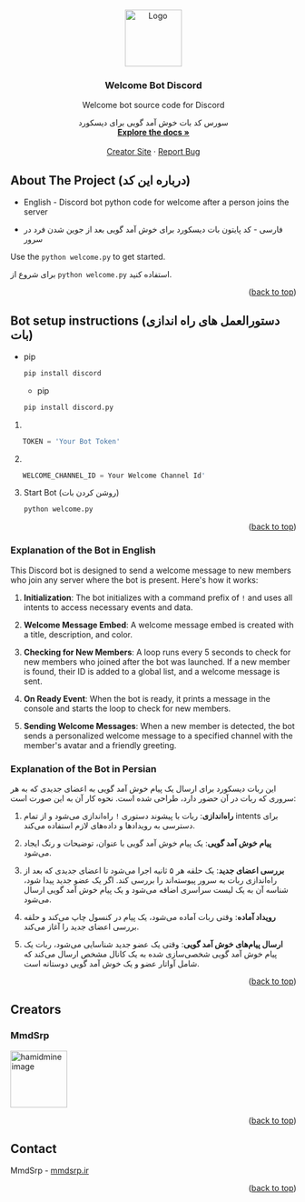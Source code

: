 <a id="readme-top"></a>

<!-- PROJECT LOGO -->
<br />
<div align="center">
  <a href="https://github.com/mmdsrp">
    <img src="https://img.icons8.com/?size=512&id=30998&format=png" alt="Logo" width="100" height="100">
  </a>

  <h3 align="center">Welcome Bot Discord </h3>

  <p align="center">
    Welcome bot source code for Discord
    <br />
  <p align="center">
    سورس کد بات خوش آمد گویی برای دیسکورد
    <br />
    <a href="https://mmdsrp.ir"><strong>Explore the docs »</strong></a>
    <br />
    <br />
    <a href="https://mmdsrp.ir/">Creator Site</a>
    &middot;
    <a href="https://discord.com/users/671944662113583114">Report Bug</a>
  </p>
</div>



<!-- ABOUT THE PROJECT -->
## About The Project (درباره این کد)


- English -
Discord bot python code for welcome after a person joins the server

- فارسی -
کد پایتون بات دیسکورد برای خوش آمد گویی بعد از جوین شدن فرد در سرور


Use the `python welcome.py` to get started.

برای شروع از `python welcome.py` استفاده کنید.

<p align="right">(<a href="#readme-top">back to top</a>)</p>


<!-- GETTING STARTED -->
## Bot setup instructions (دستورالعمل های راه اندازی بات)

* pip
  ```sh
  pip install discord
  ```

  * pip
  ```sh
  pip install discord.py
  ```

1.
```python
   TOKEN = 'Your Bot Token'
   ```
2.
```python
   WELCOME_CHANNEL_ID = Your Welcome Channel Id'
   ```
3. Start Bot (روشن کردن بات)
   ```sh
   python welcome.py
   ```

<p align="right">(<a href="#readme-top">back to top</a>)</p>


### Explanation of the Bot in English
This Discord bot is designed to send a welcome message to new members who join any server where the bot is present. Here's how it works:

1. **Initialization**: The bot initializes with a command prefix of `!` and uses all intents to access necessary events and data.

2. **Welcome Message Embed**: A welcome message embed is created with a title, description, and color.

3. **Checking for New Members**: A loop runs every 5 seconds to check for new members who joined after the bot was launched. If a new member is found, their ID is added to a global list, and a welcome message is sent.

4. **On Ready Event**: When the bot is ready, it prints a message in the console and starts the loop to check for new members.

5. **Sending Welcome Messages**: When a new member is detected, the bot sends a personalized welcome message to a specified channel with the member's avatar and a friendly greeting.

### Explanation of the Bot in Persian
این ربات دیسکورد برای ارسال یک پیام خوش آمد گویی به اعضای جدیدی که به هر سروری که ربات در آن حضور دارد، طراحی شده است. نحوه کار آن به این صورت است:

1. **راه‌اندازی**: ربات با پیشوند دستوری `!` راه‌اندازی می‌شود و از تمام intents برای دسترسی به رویدادها و داده‌های لازم استفاده می‌کند.

2. **پیام خوش آمد گویی**: یک پیام خوش آمد گویی با عنوان، توضیحات و رنگ ایجاد می‌شود.

3. **بررسی اعضای جدید**: یک حلقه هر ۵ ثانیه اجرا می‌شود تا اعضای جدیدی که بعد از راه‌اندازی ربات به سرور پیوسته‌اند را بررسی کند. اگر یک عضو جدید پیدا شود، شناسه آن به یک لیست سراسری اضافه می‌شود و یک پیام خوش آمد گویی ارسال می‌شود.

4. **رویداد آماده**: وقتی ربات آماده می‌شود، یک پیام در کنسول چاپ می‌کند و حلقه بررسی اعضای جدید را آغاز می‌کند.

5. **ارسال پیام‌های خوش آمد گویی**: وقتی یک عضو جدید شناسایی می‌شود، ربات یک پیام خوش آمد گویی شخصی‌سازی شده به یک کانال مشخص ارسال می‌کند که شامل آواتار عضو و یک خوش آمد گویی دوستانه است.

<p align="right">(<a href="#readme-top">back to top</a>)</p>



<!-- CONTRIBUTING -->
## Creators

### MmdSrp

<a href="https://mmdsrp.ir">
  <img src="https://cdn.discordapp.com/avatars/671944662113583114/ad61e5d849293185a835bcdc8f995f34.webp?size=1024&width=409&height=409" alt="hamidmine image" width="100" height="100" />
</a>

<p align="right">(<a href="#readme-top">back to top</a>)</p>

<!-- CONTACT -->
## Contact

MmdSrp - [mmdsrp.ir](https://mmdsrp.ir)

<p align="right">(<a href="#readme-top">back to top</a>)</p>

<!-- MARKDOWN LINKS & IMAGES -->
<!-- https://www.markdownguide.org/basic-syntax/#reference-style-links -->
[Python-url]: https://www.python.org/
